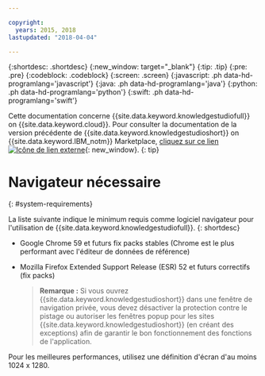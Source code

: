 ```yaml
---

copyright:
  years: 2015, 2018
lastupdated: "2018-04-04"

---
```


{:shortdesc: .shortdesc}
{:new_window: target="_blank"}
{:tip: .tip}
{:pre: .pre}
{:codeblock: .codeblock}
{:screen: .screen}
{:javascript: .ph data-hd-programlang='javascript'}
{:java: .ph data-hd-programlang='java'}
{:python: .ph data-hd-programlang='python'}
{:swift: .ph data-hd-programlang='swift'}

Cette documentation concerne
{{site.data.keyword.knowledgestudiofull}} on {{site.data.keyword.cloud}}.
Pour consulter la documentation de la version précédente de {{site.data.keyword.knowledgestudioshort}} on {{site.data.keyword.IBM_notm}} Marketplace,
[cliquez sur
ce lien ![Icône de lien externe](../../icons/launch-glyph.svg "Icône de lien externe")](https://console.bluemix.net/docs/services/knowledge-studio/system-requirements.html){: new_window}.
{: tip}

# Navigateur nécessaire
{: #system-requirements}

La liste suivante indique le minimum requis comme logiciel navigateur pour l'utilisation de {{site.data.keyword.knowledgestudiofull}}.
{: shortdesc}

- Google Chrome 59 et futurs fix packs stables (Chrome est le plus performant avec l'éditeur de données de référence)
- Mozilla Firefox Extended Support Release (ESR) 52 et futurs correctifs (fix packs)

    > **Remarque :** Si vous ouvrez {{site.data.keyword.knowledgestudioshort}} dans une
fenêtre de navigation privée, vous devez désactiver la protection contre le pistage ou autoriser les
fenêtres popup pour les sites {{site.data.keyword.knowledgestudioshort}} (en créant des exceptions)
afin de garantir le bon fonctionnement des fonctions de l'application.


Pour les meilleures performances, utilisez une définition d'écran d'au moins 1024 x 1280.
